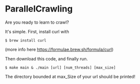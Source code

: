 # ParallelCrawling
Are you ready to learn to crawl?

It's simple.
First, install curl with
```
$ brew install curl
```
(more info here https://formulae.brew.sh/formula/curl)

Then download this code, and finally run.
```
$ make main & ./main [url] [num_threads] [max_size]
```
The directory bounded at max_Size of your url should be printed!
